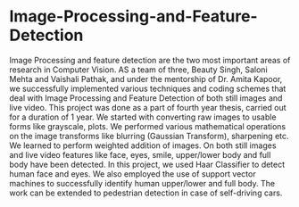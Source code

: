# Image-Processing-and-Feature-Detection
Image Processing and feature detection are the two most important areas of research in Computer Vision. AS a team of three, Beauty Singh, Saloni Mehta and Vaishali Pathak, and under the mentorship of Dr. Amita Kapoor, we successfully implemented various techniques and coding schemes that deal with Image Processing and Feature Detection of both still images and live video. This project was done as a part of fourth year thesis, carried out for a duration of 1 year.
We started with converting raw images to usable forms like grayscale, plots. We performed various mathematical operations on the image transforms like blurring (Gaussian Transform), sharpening etc. We learned to perform weighted addition of images. On both still images and live video features like face, eyes, smile, upper/lower body and full body have been detected. In this project, we used Haar Classifier to detect human face and eyes. We also employed the use of support vector machines to successfully identify human upper/lower and full body. The work can be extended to pedestrian detection in case of self-driving cars.    
